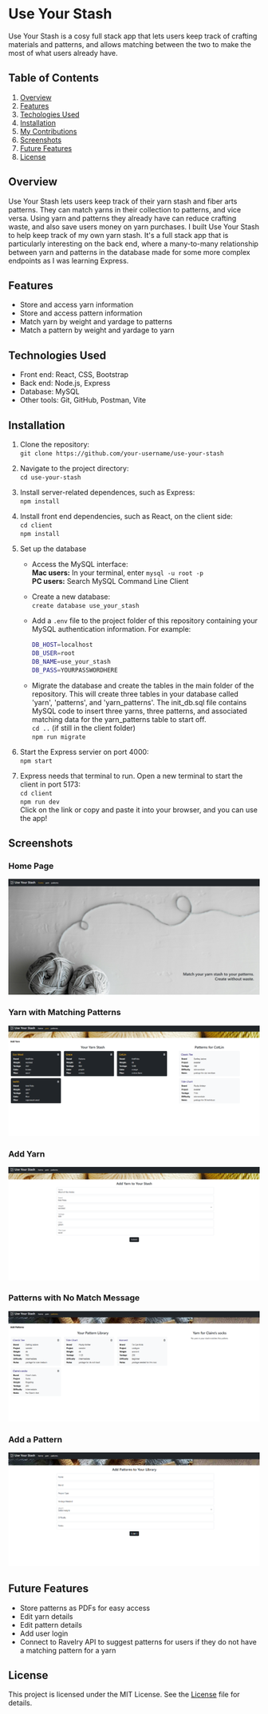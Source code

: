 # Use Your Stash
Use Your Stash is a cosy full stack app that lets users keep track of crafting materials and patterns, and allows matching between the two to make the most of what users already have.

## Table of Contents

1. [Overview](#overview)
2. [Features](#features)
3. [Techologies Used](#technologies-used)
4. [Installation](#installation)
5. [My Contributions](#my-contributions)
6. [Screenshots](#screenshots)
7. [Future Features](#future-features)
8. [License](#license)

## Overview
Use Your Stash lets users keep track of their yarn stash and fiber arts patterns. They can match yarns in their collection to patterns, and vice versa. Using yarn and patterns they already have can reduce crafting waste, and also save users money on yarn purchases. I built Use Your Stash to help keep track of my own yarn stash. It's a full stack app that is particularly interesting on the back end, where a many-to-many relationship between yarn and patterns in the database made for some more complex endpoints as I was learning Express.

## Features
- Store and access yarn information
- Store and access pattern information
- Match yarn by weight and yardage to patterns
- Match a pattern by weight and yardage to yarn

## Technologies Used
- Front end: React, CSS, Bootstrap
- Back end: Node.js, Express
- Database: MySQL
- Other tools: Git, GitHub, Postman, Vite

## Installation
1. Clone the repository:  
  `git clone https://github.com/your-username/use-your-stash`

2. Navigate to the project directory:  
  `cd use-your-stash`

3. Install server-related dependences, such as Express:  
  `npm install`

4. Install front end dependencies, such as React, on the client side:  
  `cd client`  
  `npm install`

5. Set up the database
    - Access the MySQL interface:  
    **Mac users:** In your terminal, enter `mysql -u root -p`  
    **PC users:** Search MySQL Command Line Client

    - Create a new database:  
    `create database use_your_stash`
  
    - Add a `.env` file to the project folder of this repository containing your MySQL authentication information. For example:  
      ```bash
      DB_HOST=localhost
      DB_USER=root
      DB_NAME=use_your_stash
      DB_PASS=YOURPASSWORDHERE
      ```
    - Migrate the database and create the tables in the main folder of the repository. This will create three tables in your database called 'yarn', 'patterns', and 'yarn_patterns'. The init_db.sql file contains MySQL code to insert three yarns, three patterns, and associated matching data for the yarn_patterns table to start off.     
    `cd ..` (if still in the client folder)  
    `npm run migrate`

6. Start the Express servier on port 4000:  
`npm start`

7. Express needs that terminal to run. Open a new terminal to start the client in port 5173:  
  `cd client`  
  `npm run dev`  
  Click on the link or copy and paste it into your browser, and you can use the app!

## Screenshots
### Home Page
![Home Page view](/readmeassets/Home-Page.png "Home Page")
### Yarn with Matching Patterns
![Yarn view](/readmeassets/Yarn-With-Match.png "Yarn with pattern match")
### Add Yarn
![Add Yarn view](/readmeassets/Add-Yarn.png "Add Yarn")
### Patterns with No Match Message
![Pattern view](/readmeassets/Patterns-No-Match.png "Patterns with no match message")
### Add a Pattern
![Add a Pattern view](/readmeassets/Add-Pattern.png "Add a pattern")

## Future Features
- Store patterns as PDFs for easy access
- Edit yarn details
- Edit pattern details
- Add user login
- Connect to Ravelry API to suggest patterns for users if they do not have a matching pattern for a yarn

## License
This project is licensed under the MIT License. See the [License](./License) file for details.